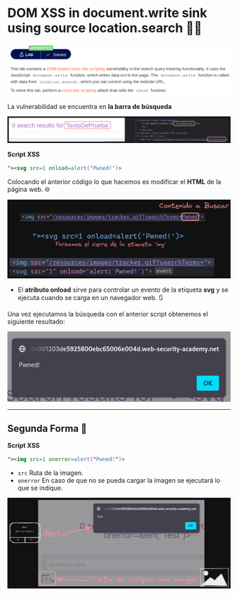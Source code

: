 # DOM XSS in document.write sink using source location.search 👨‍💻

<p align="center">
    <img src="/assets/XSS/03-Third/01-Description.PNG">
</p>

La vulnerabilidad se encuentra en **la barra de búsqueda**

<p align="center">
    <img src="/assets/XSS/03-Third/02-Script.PNG">
</p>

**Script XSS**
```html
"><svg src=1 onload=alert('Pwned!')>
```

Colocando el anterior código lo que hacemos es modificar el **HTML** de la página web. 🌐

<p align="center">
    <img src="/assets/XSS/03-Third/03-Explain.PNG">
</p>

* El **atributo onload** sirve para controlar un evento de la etiqueta **svg** y se ejecuta cuando se carga en un navegador web. 🔃

Una vez ejecutamos la búsqueda con el anterior script obtenemos el siguiente resultado:

<p align="center">
    <img src="/assets/XSS/03-Third/04-Result.PNG">
</p>

---

## Segunda Forma 🥈
**Script XSS**
```html
"><img src=1 onerror=alert("Pwned!")>
```

* `src` Ruta de la imagen.
* `onerror` En caso de que no se pueda cargar la imagen se ejecutará lo que se indique. 

<p align="center">
    <img src="/assets/XSS/03-Third/05-Other.PNG">
</p>